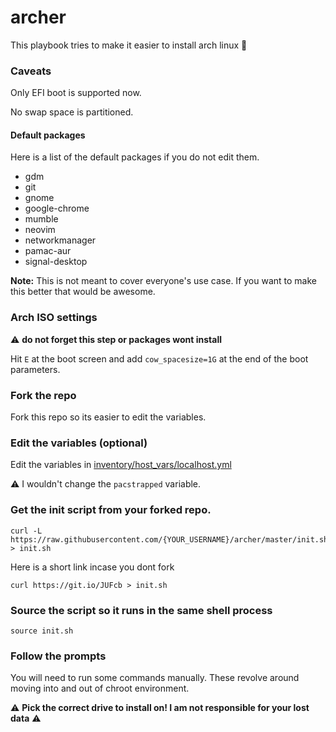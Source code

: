 # archer
This playbook tries to make it easier to install arch linux :tada:

### Caveats
Only EFI boot is supported now.

No swap space is partitioned.

#### Default packages
Here is a list of the default packages if you do not edit them.
- gdm
- git
- gnome
- google-chrome
- mumble
- neovim
- networkmanager
- pamac-aur
- signal-desktop

**Note:** This is not meant to cover everyone's use case. If you want to make this better that would be awesome.

### Arch ISO settings
:warning: **do not forget this step or packages wont install**

Hit `E` at the boot screen and add `cow_spacesize=1G` at the end of the boot parameters.

### Fork the repo
Fork this repo so its easier to edit the variables.

### Edit the variables (optional)
Edit the variables in [inventory/host_vars/localhost.yml](inventory/host_vars/localhost.yml)

:warning: I wouldn't change the `pacstrapped` variable.

### Get the init script from your forked repo.
```
curl -L https://raw.githubusercontent.com/{YOUR_USERNAME}/archer/master/init.sh > init.sh
```

Here is a short link incase you dont fork
```
curl https://git.io/JUFcb > init.sh
```

### Source the script so it runs in the same shell process
```
source init.sh
```

### Follow the prompts
You will need to run some commands manually. These revolve around moving into and out of chroot environment.

:warning: **Pick the correct drive to install on! I am not responsible for your lost data** :warning:
